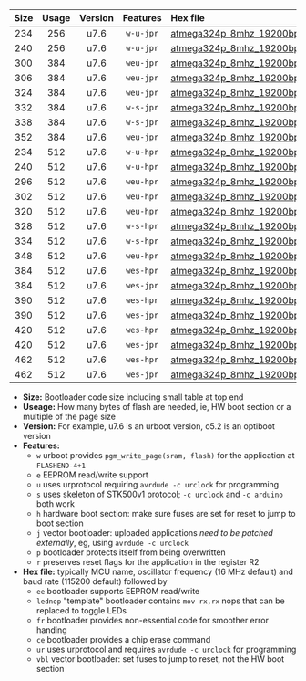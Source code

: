 |Size|Usage|Version|Features|Hex file|
|:-:|:-:|:-:|:-:|:--|
|234|256|u7.6|`w-u-jpr`|[atmega324p_8mhz_19200bps_ur_vbl.hex](https://raw.githubusercontent.com/stefanrueger/urboot/main//atmega324p_8mhz_19200bps_ur_vbl.hex)|
|240|256|u7.6|`w-u-jpr`|[atmega324p_8mhz_19200bps_lednop_ur_vbl.hex](https://raw.githubusercontent.com/stefanrueger/urboot/main//atmega324p_8mhz_19200bps_lednop_ur_vbl.hex)|
|300|384|u7.6|`weu-jpr`|[atmega324p_8mhz_19200bps_ee_ur_vbl.hex](https://raw.githubusercontent.com/stefanrueger/urboot/main//atmega324p_8mhz_19200bps_ee_ur_vbl.hex)|
|306|384|u7.6|`weu-jpr`|[atmega324p_8mhz_19200bps_ee_lednop_ur_vbl.hex](https://raw.githubusercontent.com/stefanrueger/urboot/main//atmega324p_8mhz_19200bps_ee_lednop_ur_vbl.hex)|
|324|384|u7.6|`weu-jpr`|[atmega324p_8mhz_19200bps_ee_lednop_fr_ur_vbl.hex](https://raw.githubusercontent.com/stefanrueger/urboot/main//atmega324p_8mhz_19200bps_ee_lednop_fr_ur_vbl.hex)|
|332|384|u7.6|`w-s-jpr`|[atmega324p_8mhz_19200bps_vbl.hex](https://raw.githubusercontent.com/stefanrueger/urboot/main//atmega324p_8mhz_19200bps_vbl.hex)|
|338|384|u7.6|`w-s-jpr`|[atmega324p_8mhz_19200bps_lednop_vbl.hex](https://raw.githubusercontent.com/stefanrueger/urboot/main//atmega324p_8mhz_19200bps_lednop_vbl.hex)|
|352|384|u7.6|`weu-jpr`|[atmega324p_8mhz_19200bps_ee_lednop_fr_ce_ur_vbl.hex](https://raw.githubusercontent.com/stefanrueger/urboot/main//atmega324p_8mhz_19200bps_ee_lednop_fr_ce_ur_vbl.hex)|
|234|512|u7.6|`w-u-hpr`|[atmega324p_8mhz_19200bps_ur.hex](https://raw.githubusercontent.com/stefanrueger/urboot/main//atmega324p_8mhz_19200bps_ur.hex)|
|240|512|u7.6|`w-u-hpr`|[atmega324p_8mhz_19200bps_lednop_ur.hex](https://raw.githubusercontent.com/stefanrueger/urboot/main//atmega324p_8mhz_19200bps_lednop_ur.hex)|
|296|512|u7.6|`weu-hpr`|[atmega324p_8mhz_19200bps_ee_ur.hex](https://raw.githubusercontent.com/stefanrueger/urboot/main//atmega324p_8mhz_19200bps_ee_ur.hex)|
|302|512|u7.6|`weu-hpr`|[atmega324p_8mhz_19200bps_ee_lednop_ur.hex](https://raw.githubusercontent.com/stefanrueger/urboot/main//atmega324p_8mhz_19200bps_ee_lednop_ur.hex)|
|320|512|u7.6|`weu-hpr`|[atmega324p_8mhz_19200bps_ee_lednop_fr_ur.hex](https://raw.githubusercontent.com/stefanrueger/urboot/main//atmega324p_8mhz_19200bps_ee_lednop_fr_ur.hex)|
|328|512|u7.6|`w-s-hpr`|[atmega324p_8mhz_19200bps.hex](https://raw.githubusercontent.com/stefanrueger/urboot/main//atmega324p_8mhz_19200bps.hex)|
|334|512|u7.6|`w-s-hpr`|[atmega324p_8mhz_19200bps_lednop.hex](https://raw.githubusercontent.com/stefanrueger/urboot/main//atmega324p_8mhz_19200bps_lednop.hex)|
|348|512|u7.6|`weu-hpr`|[atmega324p_8mhz_19200bps_ee_lednop_fr_ce_ur.hex](https://raw.githubusercontent.com/stefanrueger/urboot/main//atmega324p_8mhz_19200bps_ee_lednop_fr_ce_ur.hex)|
|384|512|u7.6|`wes-hpr`|[atmega324p_8mhz_19200bps_ee.hex](https://raw.githubusercontent.com/stefanrueger/urboot/main//atmega324p_8mhz_19200bps_ee.hex)|
|384|512|u7.6|`wes-jpr`|[atmega324p_8mhz_19200bps_ee_vbl.hex](https://raw.githubusercontent.com/stefanrueger/urboot/main//atmega324p_8mhz_19200bps_ee_vbl.hex)|
|390|512|u7.6|`wes-hpr`|[atmega324p_8mhz_19200bps_ee_lednop.hex](https://raw.githubusercontent.com/stefanrueger/urboot/main//atmega324p_8mhz_19200bps_ee_lednop.hex)|
|390|512|u7.6|`wes-jpr`|[atmega324p_8mhz_19200bps_ee_lednop_vbl.hex](https://raw.githubusercontent.com/stefanrueger/urboot/main//atmega324p_8mhz_19200bps_ee_lednop_vbl.hex)|
|420|512|u7.6|`wes-hpr`|[atmega324p_8mhz_19200bps_ee_lednop_fr.hex](https://raw.githubusercontent.com/stefanrueger/urboot/main//atmega324p_8mhz_19200bps_ee_lednop_fr.hex)|
|420|512|u7.6|`wes-jpr`|[atmega324p_8mhz_19200bps_ee_lednop_fr_vbl.hex](https://raw.githubusercontent.com/stefanrueger/urboot/main//atmega324p_8mhz_19200bps_ee_lednop_fr_vbl.hex)|
|462|512|u7.6|`wes-hpr`|[atmega324p_8mhz_19200bps_ee_lednop_fr_ce.hex](https://raw.githubusercontent.com/stefanrueger/urboot/main//atmega324p_8mhz_19200bps_ee_lednop_fr_ce.hex)|
|462|512|u7.6|`wes-jpr`|[atmega324p_8mhz_19200bps_ee_lednop_fr_ce_vbl.hex](https://raw.githubusercontent.com/stefanrueger/urboot/main//atmega324p_8mhz_19200bps_ee_lednop_fr_ce_vbl.hex)|

- **Size:** Bootloader code size including small table at top end
- **Useage:** How many bytes of flash are needed, ie, HW boot section or a multiple of the page size
- **Version:** For example, u7.6 is an urboot version, o5.2 is an optiboot version
- **Features:**
  + `w` urboot provides `pgm_write_page(sram, flash)` for the application at `FLASHEND-4+1`
  + `e` EEPROM read/write support
  + `u` uses urprotocol requiring `avrdude -c urclock` for programming
  + `s` uses skeleton of STK500v1 protocol; `-c urclock` and `-c arduino` both work
  + `h` hardware boot section: make sure fuses are set for reset to jump to boot section
  + `j` vector bootloader: uploaded applications *need to be patched externally*, eg, using `avrdude -c urclock`
  + `p` bootloader protects itself from being overwritten
  + `r` preserves reset flags for the application in the register R2
- **Hex file:** typically MCU name, oscillator frequency (16 MHz default) and baud rate (115200 default) followed by
  + `ee` bootloader supports EEPROM read/write
  + `lednop` "template" bootloader contains `mov rx,rx` nops that can be replaced to toggle LEDs
  + `fr` bootloader provides non-essential code for smoother error handing
  + `ce` bootloader provides a chip erase command
  + `ur` uses urprotocol and requires `avrdude -c urclock` for programming
  + `vbl` vector bootloader: set fuses to jump to reset, not the HW boot section
